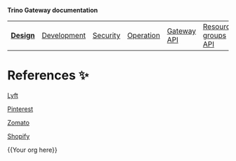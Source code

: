 **Trino Gateway documentation**

<table>
  <tr>
    <td><b><a href="design.md">Design</a></b></td>
    <td><a href="development.md">Development</a></td>
    <td><a href="security.md">Security</a></td>
    <td><a href="operation.md">Operation</a></td>
    <td><a href="gateway-api.md">Gateway API</a></td>
    <td><a href="resource-groups-api.md">Resource groups API</a></td>
    <td><a href="routing-rules.md">Routing rules</a></td>
    <td><b><a href="references.md">References</a></b></td>
    <td><a href="release-notes.md">Release notes</a></td>
  </tr>
</table>

# References :sparkles:

[Lyft](https://eng.lyft.com/trino-infrastructure-at-lyft-b10adb9db01)

[Pinterest](https://medium.com/pinterest-engineering/trino-at-pinterest-a8bda7515e52)

[Zomato](https://www.zomato.com/blog/powering-data-analytics-with-trino)

[Shopify](https://shopify.engineering/faster-trino-query-execution-infrastructure)

{{Your org here}}
